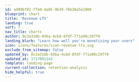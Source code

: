 ```yaml
---
id: a499bf82-ffb0-4a85-9b39-76b38a5e2800
blueprint: chart
title: 'Revenue LTV'
landing: true
sort: 7
nav_title: charts
author: 0c3a318b-936a-4cbd-8fdf-771a90c297f0
landing_blurb: "Learn how well you're monetizing your users"
icon: icons/features/icon-revenue-ltv.svg
exclude_from_sitemap: false
updated_by: 0c3a318b-936a-4cbd-8fdf-771a90c297f0
updated_at: 1717091143
template: landing-page
current-collection: retention-analysis
hide_helpful: true
---
```

